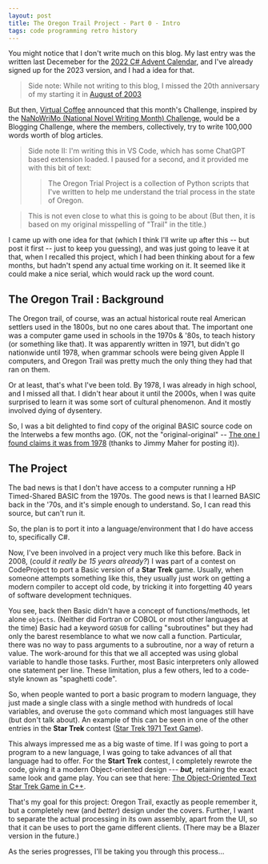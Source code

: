 ```yaml
---
layout: post
title: The Oregon Trail Project - Part 0 - Intro
tags: code programming retro history
---
```

 You might notice that I don't write much on this blog.  My last entry was the written last Decemeber for the [2022 C# Advent Calendar](https://www.csadvent.christmas/), and I've already signed up for the 2023 version, and I had a idea for that.

> Side note:  While not writing to this blog, I missed the 20th anniversary of my starting it in [August of 2003](https://honestillusion.com/blog/2003/08/01/first-things-first/)

But then, [Virtual Coffee](https://virtualcoffee.io/) announced that this month's Challenge, inspired by the  [NaNoWriMo (National Novel Writing Month) Challenge](https://nanowrimo.org/), would be a Blogging Challenge, where the members, collectively, try to write 100,000 words worth of blog articles.

> Side note II:  I'm writing this in VS Code, which has some ChatGPT based extension loaded.  I paused for a second, and it provided me with this bit of text:
>> The Oregon Trial Project is a collection of Python scripts that I've written to help me understand the trial process in the state of Oregon.

> This is not even close to what this is going to be about (But then, it is based on my original misspelling of "Trail" in the title.)

I came up with one idea for that (which I think I'll write up after this -- but post it first --  just to keep you guessing), and was just going to leave it at that, when I recalled this project, which I had been thinking about for a few months, but hadn't spend any actual time working on it.  It seemed like it could make a nice serial, which would rack up the word count.


## The Oregon Trail : Background

The Oregon trail, of course, was an actual historical route real American settlers used in the 1800s, but no one cares about that.  The important one was a computer game used in schools in the 1970s & '80s, to teach history (or something like that).  It was apparently written in 1971, but didn't go nationwide until 1978, when grammar schools were being given Apple II computers, and Oregon Trail was pretty much the only thing they had that ran on them.

Or at least, that's what I've been told.  By 1978, I was already in high school, and I missed all that.  I didn't hear about it until the 2000s, when I was quite surprised to learn it was some sort of cultural phenomenon.  And it mostly involved dying of dysentery.

So, I was a bit delighted to find copy of the original BASIC source code on the Interwebs a few months ago.  (OK, not the "original-original" -- [The one I found claims it was from 1978](https://archive.org/details/200106-tops10-in-a-box) (thanks to Jimmy Maher for posting it)). 

## The Project

The bad news is that I don't have access to a computer running a HP Timed-Shared BASIC from the 1970s.  The good news is that I learned BASIC back in the '70s, and it's simple enough to understand.  So, I can read this source, but can't run it.

So, the plan is to port it into a language/environment that I do have access to, specifically C#.

Now, I've been involved in a project very much like this before.  Back in 2008, (*could it really be 15 years already?*) I was part of a contest on CodeProject to port a Basic version of a **Star Trek** game.  Usually, when someone attempts something like this, they usually just work on getting a modern compiler to accept old code, by tricking it into forgetting 40 years of software development techniques.

You see, back then Basic didn't have a concept of functions/methods, let alone `objects`.  (Neither did Fortran or COBOL or most other languages at the time)  Basic had a keyword `GOSUB` for calling "subroutines" but they had only the barest resemblance to what we now call a function.  Particular, there was no way to pass arguments to a subroutine, nor a way of return a value. The work-around for this that we all accepted was using global variable to handle those tasks.  Further, most Basic interpreters  only allowed one statement per line. These limitation, plus a few others, led to a code-style known as "spaghetti code".

So, when people wanted to port a basic program to modern language, they just made a single class with a single method with hundreds of local variables, and overuse the `goto` command which most languages still have (but don't talk about).  An example of this can be seen in one of the other entries in the **Star Trek** contest ([Star Trek 1971 Text Game](https://www.codeproject.com/Articles/28399/The-Object-Oriented-Text-Star-Trek-Game-in-C)). 

This always impressed me as a big waste of time. If I was going to port a program to a new language, I was going to take advances of all that language had to offer.  For the **Start Trek** contest, I completely rewrote the code, giving it a modern Object-oriented design --- ***but,*** retaining the exact same look and game play. You can see that here: [The Object-Oriented Text Star Trek Game in C++](https://www.codeproject.com/Articles/28399/The-Object-Oriented-Text-Star-Trek-Game-in-C).

That's my goal for this project:  Oregon Trail, exactly as people remember it, but a completely new (and *better*) design under the covers.  Further, I want to separate the actual processing in its own assembly, apart from the UI, so that it can be uses to port the game different clients.  (There may be a Blazer version in the future.)

As the series progresses, I'll be taking you through this process...

